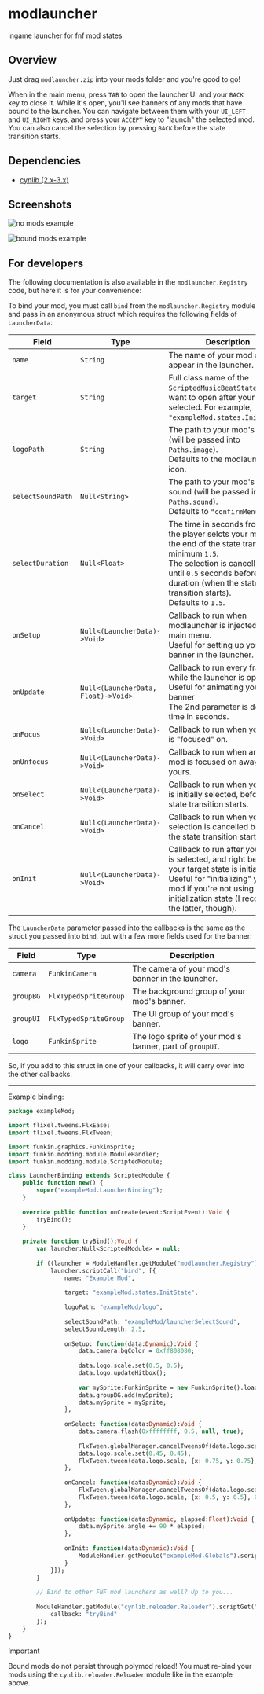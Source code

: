 # modlauncher

ingame launcher for fnf mod states

## Overview

Just drag `modlauncher.zip` into your mods folder and you're good to go!

When in the main menu, press `TAB` to open the launcher UI and your `BACK` key to close it. While it's open, you'll see banners of any mods that have bound to the launcher. You can navigate between them with your `UI_LEFT` and `UI_RIGHT` keys, and press your `ACCEPT` key to "launch" the selected mod. You can also cancel the selection by pressing `BACK` before the state transition starts.

## Dependencies

- [cynlib (2.x-3.x)](https://github.com/cyn0x8/cynlib/releases)

## Screenshots

![no mods example](./images/modlauncher/meta/examples/none.png)

![bound mods example](./images/modlauncher/meta/examples/bound.png)

## For developers

The following documentation is also available in the `modlauncher.Registry` code, but here it is for your convenience:

To bind your mod, you must call `bind` from the `modlauncher.Registry` module and pass in an anonymous struct which requires the following fields of `LauncherData`:

|Field|Type|Description|
|-|-|-|
|`name`|`String`|The name of your mod as it will appear in the launcher.|
|`target`|`String`|Full class name of the `ScriptedMusicBeatState` you want to open after your mod is selected. For example, `"exampleMod.states.InitState"`.|
|`logoPath`|`String`|The path to your mod's logo (will be passed into `Paths.image`).<br>Defaults to the modlauncher icon.|
|`selectSoundPath`|`Null<String>`|The path to your mod's select sound (will be passed into `Paths.sound`).<br>Defaults to `"confirmMenu"`.|
|`selectDuration`|`Null<Float>`|The time in seconds from when the player selcts your mod to the end of the state transition, minimum `1.5`.<br>The selection is cancellable until `0.5` seconds before this duration (when the state transition starts).<br>Defaults to `1.5`.|
|`onSetup`|`Null<(LauncherData)->Void>`|Callback to run when modlauncher is injected into the main menu.<br>Useful for setting up your mod banner in the launcher.|
|`onUpdate`|`Null<(LauncherData, Float)->Void>`|Callback to run every frame while the launcher is open.<br>Useful for animating your banner<br>The 2nd parameter is delta-time in seconds.|
|`onFocus`|`Null<(LauncherData)->Void>`|Callback to run when your mod is "focused" on.|
|`onUnfocus`|`Null<(LauncherData)->Void>`|Callback to run when another mod is focused on away from yours.|
|`onSelect`|`Null<(LauncherData)->Void>`|Callback to run when your mod is initially selected, before the state transition starts.|
|`onCancel`|`Null<(LauncherData)->Void>`|Callback to run when your mod selection is cancelled before the state transition starts.|
|`onInit`|`Null<(LauncherData)->Void>`|Callback to run after your mod is selected, and right before your target state is initialized.<br>Useful for "initializing" your mod if you're not using an initialization state (I recommend the latter, though).|

The `LauncherData` parameter passed into the callbacks is the same as the struct you passed into `bind`, but with a few more fields used for the banner:

|Field|Type|Description|
|-|-|-|
|`camera`|`FunkinCamera`|The camera of your mod's banner in the launcher.|
|`groupBG`|`FlxTypedSpriteGroup`|The background group of your mod's banner.|
|`groupUI`|`FlxTypedSpriteGroup`|The UI group of your mod's banner.|
|`logo`|`FunkinSprite`|The logo sprite of your mod's banner, part of `groupUI`.|

So, if you add to this struct in one of your callbacks, it will carry over into the other callbacks.

---

Example binding:

```haxe
package exampleMod;

import flixel.tweens.FlxEase;
import flixel.tweens.FlxTween;

import funkin.graphics.FunkinSprite;
import funkin.modding.module.ModuleHandler;
import funkin.modding.module.ScriptedModule;

class LauncherBinding extends ScriptedModule {
	public function new() {
		super("exampleMod.LauncherBinding");
	}
	
	override public function onCreate(event:ScriptEvent):Void {
		tryBind();
	}
	
	private function tryBind():Void {
		var launcher:Null<ScriptedModule> = null;
		
		if ((launcher = ModuleHandler.getModule("modlauncher.Registry")) != null) {
			launcher.scriptCall("bind", [{
				name: "Example Mod",
				
				target: "exampleMod.states.InitState",
				
				logoPath: "exampleMod/logo",
				
				selectSoundPath: "exampleMod/launcherSelectSound",
				selectSoundLength: 2.5,
				
				onSetup: function(data:Dynamic):Void {
					data.camera.bgColor = 0xff808080;
					
					data.logo.scale.set(0.5, 0.5);
					data.logo.updateHitbox();
					
					var mySprite:FunkinSprite = new FunkinSprite().loadTexture("exampleMod/mySprite");
					data.groupBG.add(mySprite);
					data.mySprite = mySprite;
				},
				
				onSelect: function(data:Dynamic):Void {
					data.camera.flash(0xffffffff, 0.5, null, true);
					
					FlxTween.globalManager.cancelTweensOf(data.logo.scale, ["x", "y"]);
					data.logo.scale.set(0.45, 0.45);
					FlxTween.tween(data.logo.scale, {x: 0.75, y: 0.75}, 1.5, {ease: FlxEase.expoOut});
				},
				
				onCancel: function(data:Dynamic):Void {
					FlxTween.globalManager.cancelTweensOf(data.logo.scale, ["x", "y"]);
					FlxTween.tween(data.logo.scale, {x: 0.5, y: 0.5}, 0.5, {ease: FlxEase.expoOut});
				},
				
				onUpdate: function(data:Dynamic, elapsed:Float):Void {
					data.mySprite.angle += 90 * elapsed;
				},
				
				onInit: function(data:Dynamic):Void {
					ModuleHandler.getModule("exampleMod.Globals").scriptSet("myVariable", true);
				}
			}]);
		}
		
		// Bind to other FNF mod launchers as well? Up to you...
		
		ModuleHandler.getModule("cynlib.reloader.Reloader").scriptGet("reloadPre").set("exampleMod.LauncherBinding", {
			callback: "tryBind"
		});
	}
}
```

> [!important]
> Bound mods do not persist through polymod reload! You must re-bind your mods using the `cynlib.reloader.Reloader` module like in the example above.
